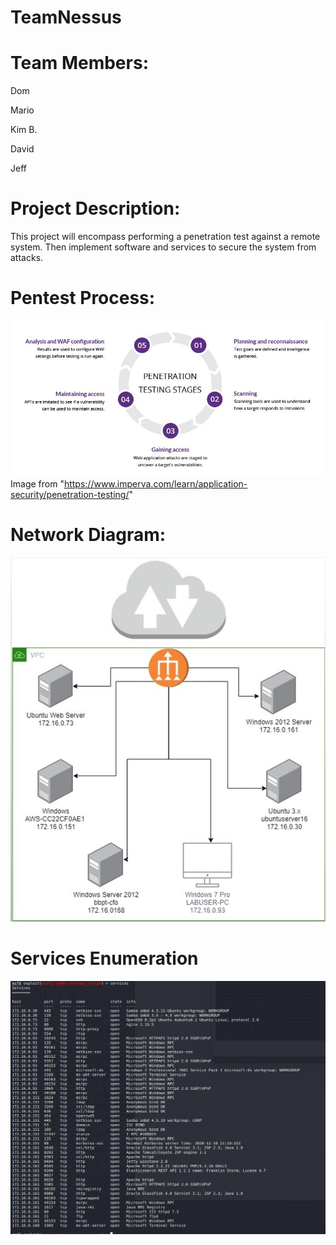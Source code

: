 # TeamNessus

# Team Members:

Dom

Mario

Kim B.

David

Jeff

# Project Description:
This project will encompass performing a penetration test against a remote system.
Then implement software and services to secure the system from attacks.


# Pentest Process:


![pentest](https://github.com/Team-Nessus/TeamNessus/blob/feature/Pictures/pen-testing.jpg)
Image from  "https://www.imperva.com/learn/application-security/penetration-testing/"

# Network Diagram:
![Network Diagram URL](https://github.com/Team-Nessus/TeamNessus/blob/feature/Pictures/network.JPG)

# Services Enumeration

![Services](https://github.com/Team-Nessus/TeamNessus/blob/feature/Pictures/Services.JPG)

